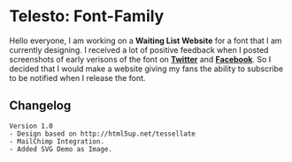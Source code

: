 Telesto: Font-Family
========
Hello everyone, I am working on a <b>Waiting List Website</b> for a font that I am currently designing. I received a lot of positive feedback when I posted screenshots of early verisons of the font on <b><a href="http://www.twitter.com">Twitter</a></b> and <b><a href="http://www.facebook.com">Facebook</a></b>. So I decided that I would make a website giving my fans the ability to subscribe to be notified when I release the font.

Changelog
------

```
Version 1.0
- Design based on http://html5up.net/tessellate
- MailChimp Integration.
- Added SVG Demo as Image.
```
